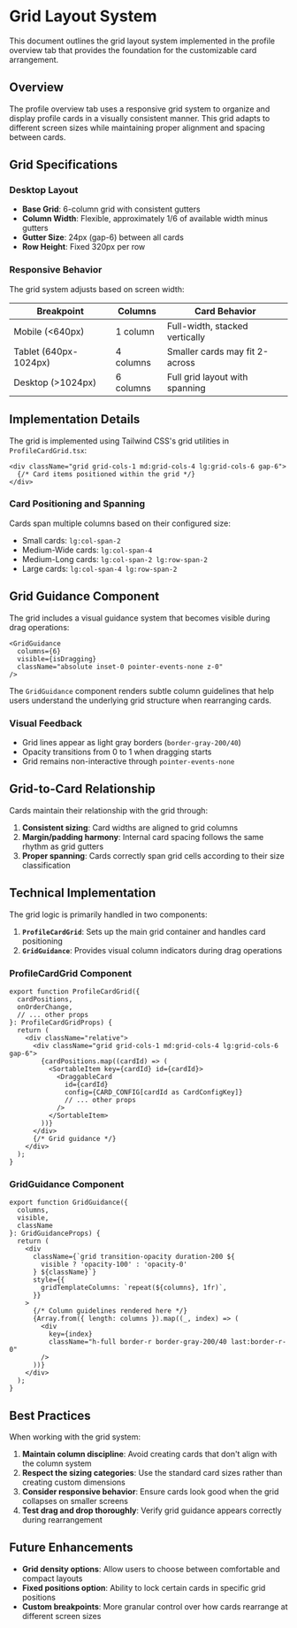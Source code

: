 # Grid Layout System

This document outlines the grid layout system implemented in the profile overview tab that provides the foundation for the customizable card arrangement.

## Overview

The profile overview tab uses a responsive grid system to organize and display profile cards in a visually consistent manner. This grid adapts to different screen sizes while maintaining proper alignment and spacing between cards.

## Grid Specifications

### Desktop Layout

- **Base Grid**: 6-column grid with consistent gutters
- **Column Width**: Flexible, approximately 1/6 of available width minus gutters
- **Gutter Size**: 24px (gap-6) between all cards
- **Row Height**: Fixed 320px per row

### Responsive Behavior

The grid system adjusts based on screen width:

| Breakpoint | Columns | Card Behavior |
|------------|---------|---------------|
| Mobile (<640px) | 1 column | Full-width, stacked vertically |
| Tablet (640px-1024px) | 4 columns | Smaller cards may fit 2-across |
| Desktop (>1024px) | 6 columns | Full grid layout with spanning |

## Implementation Details

The grid is implemented using Tailwind CSS's grid utilities in `ProfileCardGrid.tsx`:

```tsx
<div className="grid grid-cols-1 md:grid-cols-4 lg:grid-cols-6 gap-6">
  {/* Card items positioned within the grid */}
</div>
```

### Card Positioning and Spanning

Cards span multiple columns based on their configured size:

- Small cards: `lg:col-span-2`
- Medium-Wide cards: `lg:col-span-4`
- Medium-Long cards: `lg:col-span-2 lg:row-span-2`
- Large cards: `lg:col-span-4 lg:row-span-2`

## Grid Guidance Component

The grid includes a visual guidance system that becomes visible during drag operations:

```tsx
<GridGuidance 
  columns={6} 
  visible={isDragging} 
  className="absolute inset-0 pointer-events-none z-0" 
/>
```

The `GridGuidance` component renders subtle column guidelines that help users understand the underlying grid structure when rearranging cards.

### Visual Feedback

- Grid lines appear as light gray borders (`border-gray-200/40`)
- Opacity transitions from 0 to 1 when dragging starts
- Grid remains non-interactive through `pointer-events-none`

## Grid-to-Card Relationship

Cards maintain their relationship with the grid through:

1. **Consistent sizing**: Card widths are aligned to grid columns
2. **Margin/padding harmony**: Internal card spacing follows the same rhythm as grid gutters
3. **Proper spanning**: Cards correctly span grid cells according to their size classification

## Technical Implementation

The grid logic is primarily handled in two components:

1. **`ProfileCardGrid`**: Sets up the main grid container and handles card positioning
2. **`GridGuidance`**: Provides visual column indicators during drag operations

### ProfileCardGrid Component

```tsx
export function ProfileCardGrid({ 
  cardPositions, 
  onOrderChange,
  // ... other props
}: ProfileCardGridProps) {
  return (
    <div className="relative">
      <div className="grid grid-cols-1 md:grid-cols-4 lg:grid-cols-6 gap-6">
        {cardPositions.map((cardId) => (
          <SortableItem key={cardId} id={cardId}>
            <DraggableCard 
              id={cardId}
              config={CARD_CONFIG[cardId as CardConfigKey]}
              // ... other props
            />
          </SortableItem>
        ))}
      </div>
      {/* Grid guidance */}
    </div>
  );
}
```

### GridGuidance Component

```tsx
export function GridGuidance({ 
  columns, 
  visible, 
  className 
}: GridGuidanceProps) {
  return (
    <div 
      className={`grid transition-opacity duration-200 ${
        visible ? 'opacity-100' : 'opacity-0'
      } ${className}`}
      style={{ 
        gridTemplateColumns: `repeat(${columns}, 1fr)`,
      }}
    >
      {/* Column guidelines rendered here */}
      {Array.from({ length: columns }).map((_, index) => (
        <div 
          key={index} 
          className="h-full border-r border-gray-200/40 last:border-r-0" 
        />
      ))}
    </div>
  );
}
```

## Best Practices

When working with the grid system:

1. **Maintain column discipline**: Avoid creating cards that don't align with the column system
2. **Respect the sizing categories**: Use the standard card sizes rather than creating custom dimensions
3. **Consider responsive behavior**: Ensure cards look good when the grid collapses on smaller screens
4. **Test drag and drop thoroughly**: Verify grid guidance appears correctly during rearrangement

## Future Enhancements

- **Grid density options**: Allow users to choose between comfortable and compact layouts
- **Fixed positions option**: Ability to lock certain cards in specific grid positions
- **Custom breakpoints**: More granular control over how cards rearrange at different screen sizes
